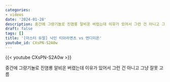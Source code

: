 ```yaml
---
categories:
- videos
date: '2024-01-28'
description: 중간에 그량기뇰로 진염룡 알비온 버렸는데 이유가 있어서 그런 건 아니고 그냥 잘못 고름
draft: false
tags: []
title: '[마스터 듀얼] 낙인 티아라멘츠 vs 엔디미온'
youtube_id: CXsPN-S2A0w
---
```



{{< youtube CXsPN-S2A0w >}}

중간에 그량기뇰로 진염룡 알비온 버렸는데 이유가 있어서 그런 건 아니고 그냥 잘못 고름